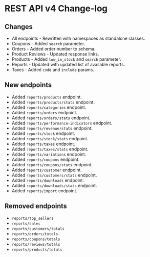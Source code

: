 # REST API v4 Change-log

## Changes

- All endpoints - Rewritten with namespaces as standalone classes.
- Coupons - Added `search` parameter.
- Orders - Added order number to schema.
- Product Reviews - Updated response links.
- Products - Added `low_in_stock` and `search` parameter.
- Reports - Updated with updated list of available reports.
- Taxes - Added `code` and `include` params.

## New endpoints

- Added `reports/products` endpoint.
- Added `reports/products/stats` endpoint.
- Added `reports/categories` endpoint.
- Added `reports/orders` endpoint.
- Added `reports/orders/stats` endpoint.
- Added `reports/performance-indicators` endpoint.
- Added `reports/revenue/stats` endpoint.
- Added `reports/stock` endpoint.
- Added `reports/stock/stats` endpoint.
- Added `reports/taxes` endpoint.
- Added `reports/taxes/stats` endpoint.
- Added `reports/variations` endpoint.
- Added `reports/coupons` endpoint.
- Added `reports/coupons/stats` endpoint.
- Added `reports/customer` endpoint.
- Added `reports/customers/stats` endpoint.
- Added `reports/downloads` endpoint.
- Added `reports/downloads/stats` endpoint.
- Added `reports/import` endpoint.

## Removed endpoints

- `reports/top_sellers`
- `reports/sales`
- `reports/customers/totals`
- `reports/orders/totals`
- `reports/coupons/totals`
- `reports/reviews/totals`
- `reports/products/totals`
